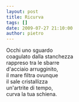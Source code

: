 ```yaml
---
layout: post
title: Ricurva
tags: []
date: 2009-07-27 21:10:00
author: pietro
---
```

Occhi uno sguardo<br/>coagulato dalla stanchezza<br/>rappreso tra le sbarre<br/>d'acciaio arrugginito,<br/>il mare filtra ovunque<br/>il sale cristallizza<br/>un'artrite di tempo,<br/>curva la tua schiena.
